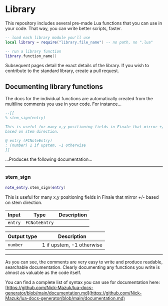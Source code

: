 # Library

This repository includes several pre-made Lua functions that you can use in your code. That way, you can write better scripts, faster.

```lua
-- load each library module you'll use
local library = require("library.file_name") -- no path, no ".lua"

-- run a library function
library.function_name()
```

Subsequent pages detail the exact details of the library. If you wish to contribute to the standard library, create a pull request.

## Documenting library functions

The docs for the individual functions are automatically created from the multiline comments you use in your code. For instance…

```lua
--[[
% stem_sign(entry)

This is useful for many x,y positioning fields in Finale that mirror +/-
based on stem direction.

@ entry (FCNoteEntry)
: (number) 1 if upstem, -1 otherwise
]]
```

…Produces the following documentation…

---

### stem_sign

```lua
note_entry.stem_sign(entry)
```

This is useful for many x,y positioning fields in Finale that mirror +/-
based on stem direction.

| Input | Type | Description |
| --- | --- | --- |
| `entry` | `FCNoteEntry` |  |

| Output type | Description |
| --- | --- |
| `number` | 1 if upstem, -1 otherwise |

---

As you can see, the comments are very easy to write and produce readable, searchable documentation. Clearly documenting any functions you write is almost as valuable as the code itself.

You can find a complete list of syntax you can use for documentation here: [https://github.com/Nick-Mazuk/lua-docs-generator/blob/main/documentation.md](https://github.com/Nick-Mazuk/lua-docs-generator/blob/main/documentation.md)
